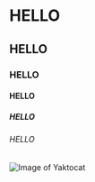 # HELLO
## HELLO
### HELLO
#### HELLO
##### HELLO
###### HELLO

![Image of Yaktocat](https://octodex.github.com/images/yaktocat.png)
